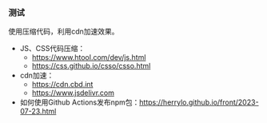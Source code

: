 ### 测试

使用压缩代码，利用cdn加速效果。

* JS、CSS代码压缩：
  * https://www.htool.com/dev/js.html
  * https://css.github.io/csso/csso.html
* cdn加速：
  * https://cdn.cbd.int
  * https://www.jsdelivr.com
* 如何使用Github Actions发布npm包：https://herrylo.github.io/front/2023-07-23.html
